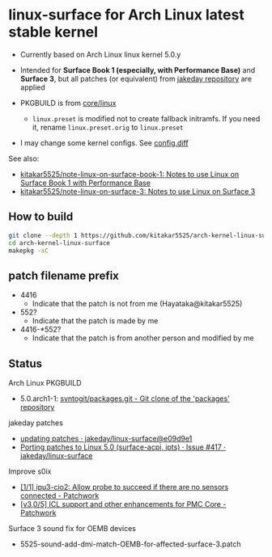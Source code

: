# linux-surface for Arch Linux latest stable kernel

- Currently based on Arch Linux linux kernel 5.0.y

- Intended for **Surface Book 1 (especially, with Performance Base)** and **Surface 3**, but all patches (or equivalent) from [jakeday repository](https://github.com/jakeday/linux-surface) are applied

- PKGBUILD is from [core/linux](https://git.archlinux.org/svntogit/packages.git/?h=packages/linux)
	- `linux.preset` is modified not to create fallback initramfs. If you need it, rename `linux.preset.orig` to `linux.preset`

- I may change some kernel configs. See [config.diff](config.diff)

See also:
- [kitakar5525/note-linux-on-surface-book-1: Notes to use Linux on Surface Book 1 with Performance Base](https://github.com/kitakar5525/note-linux-on-surface-book-1)
- [kitakar5525/note-linux-on-surface-3: Notes to use Linux on Surface 3](https://github.com/kitakar5525/note-linux-on-surface-3)



## How to build

```bash
git clone --depth 1 https://github.com/kitakar5525/arch-kernel-linux-surface
cd arch-kernel-linux-surface
makepkg -sC
```



## patch filename prefix

- 4416
	- Indicate that the patch is not from me (Hayataka@kitakar5525)
- 552?
	- Indicate that the patch is made by me
- 4416-*552?
	- Indicate that the patch is from another person and modified by me



## Status

Arch Linux PKGBUILD
- 5.0.arch1-1: [svntogit/packages.git - Git clone of the 'packages' repository](https://git.archlinux.org/svntogit/packages.git/commit/trunk?h=packages/linux&id=88bced9118156f0e11267dbab1bfdb77cada9022)

jakeday patches
- [updating patches · jakeday/linux-surface@e09d9e1](https://github.com/jakeday/linux-surface/commit/e09d9e11f58281aec3780849cdaf9336579a4169)
- [Porting patches to Linux 5.0 (surface-acpi, ipts) · Issue #417 · jakeday/linux-surface](https://github.com/jakeday/linux-surface/issues/417)

Improve s0ix
- [[1/1] ipu3-cio2: Allow probe to succeed if there are no sensors connected - Patchwork](https://patchwork.kernel.org/patch/10714257/)
- [[v3,0/5] ICL support and other enhancements for PMC Core - Patchwork](https://patchwork.kernel.org/cover/10812541/)

Surface 3 sound fix for OEMB devices
- 5525-sound-add-dmi-match-OEMB-for-affected-surface-3.patch